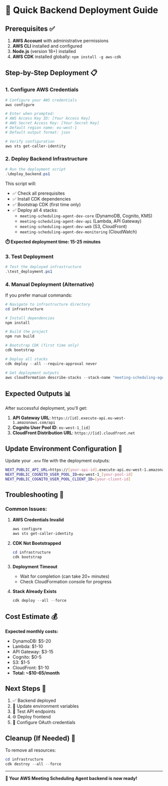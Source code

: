 # 🚀 Quick Backend Deployment Guide

## Prerequisites ✅

1. **AWS Account** with administrative permissions
2. **AWS CLI** installed and configured
3. **Node.js** (version 18+) installed
4. **AWS CDK** installed globally: `npm install -g aws-cdk`

## Step-by-Step Deployment 📋

### 1. Configure AWS Credentials

```powershell
# Configure your AWS credentials
aws configure

# Enter when prompted:
# AWS Access Key ID: [Your Access Key]
# AWS Secret Access Key: [Your Secret Key]
# Default region name: eu-west-1
# Default output format: json

# Verify configuration
aws sts get-caller-identity
```

### 2. Deploy Backend Infrastructure

```powershell
# Run the deployment script
.\deploy_backend.ps1
```

This script will:
- ✅ Check all prerequisites
- ✅ Install CDK dependencies
- ✅ Bootstrap CDK (first time only)
- ✅ Deploy all 4 stacks:
  - `meeting-scheduling-agent-dev-core` (DynamoDB, Cognito, KMS)
  - `meeting-scheduling-agent-dev-api` (Lambda, API Gateway)
  - `meeting-scheduling-agent-dev-web` (S3, CloudFront)
  - `meeting-scheduling-agent-dev-monitoring` (CloudWatch)

**⏱️ Expected deployment time: 15-25 minutes**

### 3. Test Deployment

```powershell
# Test the deployed infrastructure
.\test_deployment.ps1
```

### 4. Manual Deployment (Alternative)

If you prefer manual commands:

```powershell
# Navigate to infrastructure directory
cd infrastructure

# Install dependencies
npm install

# Build the project
npm run build

# Bootstrap CDK (first time only)
cdk bootstrap

# Deploy all stacks
cdk deploy --all --require-approval never

# Get deployment outputs
aws cloudformation describe-stacks --stack-name "meeting-scheduling-agent-dev-api" --query 'Stacks[0].Outputs'
```

## Expected Outputs 📊

After successful deployment, you'll get:

1. **API Gateway URL**: `https://[id].execute-api.eu-west-1.amazonaws.com/api`
2. **Cognito User Pool ID**: `eu-west-1_[id]`
3. **CloudFront Distribution URL**: `https://[id].cloudfront.net`

## Update Environment Configuration 🔧

Update your `.env` file with the deployment outputs:

```bash
NEXT_PUBLIC_API_URL=https://[your-api-id].execute-api.eu-west-1.amazonaws.com/api
NEXT_PUBLIC_COGNITO_USER_POOL_ID=eu-west-1_[your-pool-id]
NEXT_PUBLIC_COGNITO_USER_POOL_CLIENT_ID=[your-client-id]
```

## Troubleshooting 🔧

### Common Issues:

1. **AWS Credentials Invalid**
   ```powershell
   aws configure
   aws sts get-caller-identity
   ```

2. **CDK Not Bootstrapped**
   ```powershell
   cd infrastructure
   cdk bootstrap
   ```

3. **Deployment Timeout**
   - Wait for completion (can take 20+ minutes)
   - Check CloudFormation console for progress

4. **Stack Already Exists**
   ```powershell
   cdk deploy --all --force
   ```

## Cost Estimate 💰

**Expected monthly costs:**
- DynamoDB: $5-20
- Lambda: $1-10
- API Gateway: $3-15
- Cognito: $0-5
- S3: $1-5
- CloudFront: $1-10
- **Total: ~$10-65/month**

## Next Steps 🎯

1. ✅ Backend deployed
2. 🔄 Update environment variables
3. 🧪 Test API endpoints
4. 🌐 Deploy frontend
5. 🔐 Configure OAuth credentials

## Cleanup (If Needed) 🧹

To remove all resources:

```powershell
cd infrastructure
cdk destroy --all --force
```

---

**🎉 Your AWS Meeting Scheduling Agent backend is now ready!**